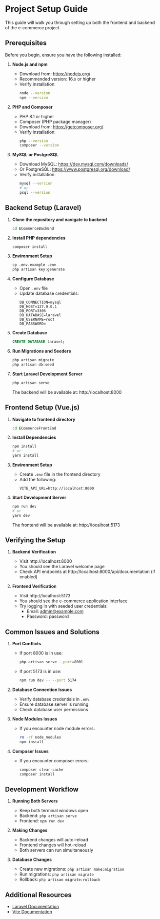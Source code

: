# Project Setup Guide

This guide will walk you through setting up both the frontend and backend of the e-commerce project.

## Prerequisites

Before you begin, ensure you have the following installed:

1. **Node.js and npm**
   - Download from: https://nodejs.org/
   - Recommended version: 16.x or higher
   - Verify installation:
     ```bash
     node --version
     npm --version
     ```

2. **PHP and Composer**
   - PHP 8.1 or higher
   - Composer (PHP package manager)
   - Download from: https://getcomposer.org/
   - Verify installation:
     ```bash
     php --version
     composer --version
     ```

3. **MySQL or PostgreSQL**
   - Download MySQL: https://dev.mysql.com/downloads/
   - Or PostgreSQL: https://www.postgresql.org/download/
   - Verify installation:
     ```bash
     mysql --version
     # or
     psql --version
     ```

## Backend Setup (Laravel)

1. **Clone the repository and navigate to backend**
   ```bash
   cd ECommerceBackEnd
   ```

2. **Install PHP dependencies**
   ```bash
   composer install
   ```

3. **Environment Setup**
   ```bash
   cp .env.example .env
   php artisan key:generate
   ```

4. **Configure Database**
   - Open `.env` file
   - Update database credentials:
     ```
     DB_CONNECTION=mysql
     DB_HOST=127.0.0.1
     DB_PORT=3306
     DB_DATABASE=laravel
     DB_USERNAME=root
     DB_PASSWORD=
     ```

5. **Create Database**
   ```sql
   CREATE DATABASE laravel;
   ```

6. **Run Migrations and Seeders**
   ```bash
   php artisan migrate
   php artisan db:seed
   ```

7. **Start Laravel Development Server**
   ```bash
   php artisan serve
   ```
   The backend will be available at: http://localhost:8000

## Frontend Setup (Vue.js)

1. **Navigate to frontend directory**
   ```bash
   cd ECommerceFrontEnd
   ```

2. **Install Dependencies**
   ```bash
   npm install
   # or
   yarn install
   ```

3. **Environment Setup**
   - Create `.env` file in the frontend directory
   - Add the following:
     ```
     VITE_API_URL=http://localhost:8000
     ```

4. **Start Development Server**
   ```bash
   npm run dev
   # or
   yarn dev
   ```
   The frontend will be available at: http://localhost:5173

## Verifying the Setup

1. **Backend Verification**
   - Visit http://localhost:8000
   - You should see the Laravel welcome page
   - Check API endpoints at http://localhost:8000/api/documentation (if enabled)

2. **Frontend Verification**
   - Visit http://localhost:5173
   - You should see the e-commerce application interface
   - Try logging in with seeded user credentials:
     - Email: admin@example.com
     - Password: password

## Common Issues and Solutions

1. **Port Conflicts**
   - If port 8000 is in use:
     ```bash
     php artisan serve --port=8001
     ```
   - If port 5173 is in use:
     ```bash
     npm run dev -- --port 5174
     ```

2. **Database Connection Issues**
   - Verify database credentials in `.env`
   - Ensure database server is running
   - Check database user permissions

3. **Node Modules Issues**
   - If you encounter node module errors:
     ```bash
     rm -rf node_modules
     npm install
     ```

4. **Composer Issues**
   - If you encounter composer errors:
     ```bash
     composer clear-cache
     composer install
     ```

## Development Workflow

1. **Running Both Servers**
   - Keep both terminal windows open
   - Backend: `php artisan serve`
   - Frontend: `npm run dev`

2. **Making Changes**
   - Backend changes will auto-reload
   - Frontend changes will hot-reload
   - Both servers can run simultaneously

3. **Database Changes**
   - Create new migrations: `php artisan make:migration`
   - Run migrations: `php artisan migrate`
   - Rollback: `php artisan migrate:rollback`

## Additional Resources

- [Laravel Documentation](https://laravel.com/docs)
- [Vite Documentation](https://vitejs.dev/guide/) 